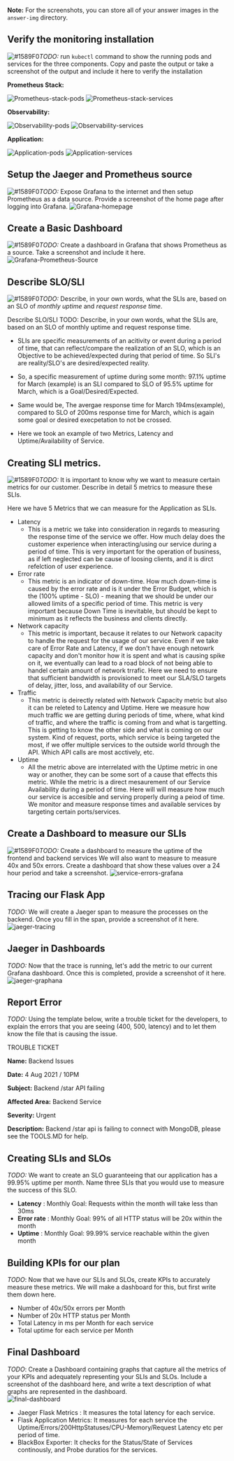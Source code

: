 **Note:** For the screenshots, you can store all of your answer images in the `answer-img` directory.

## Verify the monitoring installation

![#1589F0](https://via.placeholder.com/15/1589F0/000000?text=+)*TODO:* run `kubectl` command to show the running pods and services for the three components. Copy and paste the output or take a screenshot of the output and include it here to verify the installation


**Prometheus Stack:**

![Prometheus-stack-pods](answer-img/prometheus-stack-pods.PNG)
![Prometheus-stack-services](answer-img/prometheus-stack-services.PNG)


**Observability:**

![Observability-pods](answer-img/observability-pods.PNG)
![Observability-services](answer-img/observability-services.PNG)


**Application:**

![Application-pods](answer-img/application-pods.PNG)
![Application-services](answer-img/application-services.PNG)
## Setup the Jaeger and Prometheus source
![#1589F0](https://via.placeholder.com/15/1589F0/000000?text=+)*TODO:* Expose Grafana to the internet and then setup Prometheus as a data source. Provide a screenshot of the home page after logging into Grafana.
![Grafana-homepage](answer-img/grafana.PNG)
## Create a Basic Dashboard
![#1589F0](https://via.placeholder.com/15/1589F0/000000?text=+)*TODO:* Create a dashboard in Grafana that shows Prometheus as a source. Take a screenshot and include it here.
![Grafana-Prometheus-Source](answer-img/grafana-prometheus-source.PNG)
## Describe SLO/SLI
![#1589F0](https://via.placeholder.com/15/1589F0/000000?text=+)*TODO:* Describe, in your own words, what the SLIs are, based on an SLO of *monthly uptime* and *request response time*.

Describe SLO/SLI
TODO: Describe, in your own words, what the SLIs are, based on an SLO of monthly uptime and request response time.

- SLIs are specific measurements of an acitivity or event during a period of time, that can reflect/compare the realization of an SLO, which is an Objective to be achieved/expected during that period of time. So SLI's are reality/SLO's are desired/expected reality.

- So, a specific measurement of uptime during some month: 97.1% uptime for March (example) is an SLI compared to SLO of 95.5% uptime for March, which is a Goal/Desired/Expected.

- Same would be, The avergae response time for March 194ms(example), compared to SLO of 200ms response time for March, which is again some goal or desired execpetation to not be crossed. 

- Here we took an example of two Metrics, Latency and Uptime/Availability of Service.

## Creating SLI metrics.
![#1589F0](https://via.placeholder.com/15/1589F0/000000?text=+)*TODO:* It is important to know why we want to measure certain metrics for our customer. Describe in detail 5 metrics to measure these SLIs. 

Here we have 5 Metrics that we can measure for the Application as SLIs.

- Latency
	- This is a metric we take into consideration in regards to measuring the response time of the service we offer. How much delay does the customer experience when interacting/using our service during a period of time. This is very important for the operation of business, as if left neglected can be cause of loosing clients, and it is dirct refelction of user experience. 
- Error rate
	- This metric is an indicator of down-time. How much down-time is caused by the error rate and is it under the Error Budget, which is the (100% uptime - SLO) - meaning that we should be under our allowed limits of a specific period of time. This metric is very important because Down Time is inevitable, but should be kept to minimum as it reflects the business and clients directly.
- Network capacity
	- This metric is important, because it relates to our Network capacity to handle the request for the usage of our service. Even if we take care of Error Rate and Latency, if we don't have enough netowrk capacity and don't monitor how it is spent and what is causing spike on it, we eventually can lead to a road block of not being able to handel certain amount of network trrafic. Here we need to ensure that sufficient bandwidth is provisioned to meet our SLA/SLO targets of delay, jitter, loss, and availability of our Service.
- Traffic
	- This metric is deirectly related with Network Capacity metric but also it can be releted to Latency and Uptime. Here we measure how much traffic we are getting during periods of time, where, what kind of traffic, and where the traffic is coming from and what is targetting. This is getting to know the other side and what is coming on our system. Kind of request, ports, which service is being targeted the most, if we offer multiple services to the outside world through the API. Which API calls are most acctively, etc.
- Uptime
	- All the metric above are interrelated with the Uptime metric in one way or another, they can be some sort of a cause that effects this metric. While the metric is a direct mesaurement of our Service Availability during a period of time. Here will will measure how much our service is accesible and serving properly during a peiod of time. We monitor and measure response times and available services by targeting certain ports/services.

## Create a Dashboard to measure our SLIs
![#1589F0](https://via.placeholder.com/15/1589F0/000000?text=+)*TODO:* Create a dashboard to measure the uptime of the frontend and backend services We will also want to measure to measure 40x and 50x errors. Create a dashboard that show these values over a 24 hour period and take a screenshot.
![service-errors-grafana](answer-img/service-errors-grafana.PNG)
## Tracing our Flask App
*TODO:*  We will create a Jaeger span to measure the processes on the backend. Once you fill in the span, provide a screenshot of it here.
![jaeger-tracing](answer-img/jaeger-tracing.PNG)
## Jaeger in Dashboards
*TODO:* Now that the trace is running, let's add the metric to our current Grafana dashboard. Once this is completed, provide a screenshot of it here.
![jaeger-graphana](answer-img/jaeger-grafana.png)
## Report Error
*TODO:* Using the template below, write a trouble ticket for the developers, to explain the errors that you are seeing (400, 500, latency) and to let them know the file that is causing the issue.

TROUBLE TICKET

**Name:** Backend Issues

**Date:** 4 Aug 2021 / 10PM

**Subject:** Backend /star API failing

**Affected Area:** Backend Service

**Severity:** Urgent

**Description:** Backend /star api is failing to connect with MongoDB, please see the TOOLS.MD for help.


## Creating SLIs and SLOs
*TODO:* We want to create an SLO guaranteeing that our application has a 99.95% uptime per month. Name three SLIs that you would use to measure the success of this SLO.

- **Latency** : Monthly Goal: Requests within the month will take less than 30ms
- **Error rate** : Monthly Goal: 99% of all HTTP status will be 20x within the month
- **Uptime** :  Monthly Goal: 99.99% service reachable within the given month

## Building KPIs for our plan
*TODO*: Now that we have our SLIs and SLOs, create KPIs to accurately measure these metrics. We will make a dashboard for this, but first write them down here.

- Number of 40x/50x errors per Month
- Number of 20x HTTP status per Month
- Total Latency in ms per Month for each service
- Total uptime for each service per Month

## Final Dashboard
*TODO*: Create a Dashboard containing graphs that capture all the metrics of your KPIs and adequately representing your SLIs and SLOs. Include a screenshot of the dashboard here, and write a text description of what graphs are represented in the dashboard.  
![final-dashboard](answer-img/final-dashboard.PNG)

- Jaeger Flask Metrics : It measures the total latency for each service.
- Flask Application Metrics: It measures for each service the Uptime/Errors/200HttpStatuses/CPU-Memory/Request Latency etc per period of time.
- BlackBox Exporter: It checks for the Status/State of Services continously, and Probe duratios for the services.

 